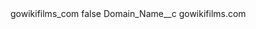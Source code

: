 <?xml version="1.0" encoding="UTF-8"?>
<CustomMetadata xmlns="http://soap.sforce.com/2006/04/metadata" xmlns:xsi="http://www.w3.org/2001/XMLSchema-instance" xmlns:xsd="http://www.w3.org/2001/XMLSchema">
    <label>gowikifilms_com</label>
    <protected>false</protected>
    <values>
        <field>Domain_Name__c</field>
        <value xsi:type="xsd:string">gowikifilms.com</value>
    </values>
</CustomMetadata>
